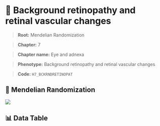 # 🧪 Background retinopathy and retinal vascular changes

> **Root:** Mendelian Randomization

> **Chapter:** 7  

> **Chapter name:** Eye and adnexa

> **Phenotype:** Background retinopathy and retinal vascular changes  

> **Code:** `H7_BCKRNDRETINOPAT`

## 🧬 Mendelian Randomization  

<img src="/MR/Figures/Forward/H7_BCKRNDRETINOPAT.png"/>

## 📊 Data Table

<CsvTableMRF src="/MR/Data/Forward/H7_BCKRNDRETINOPAT.csv"/>
